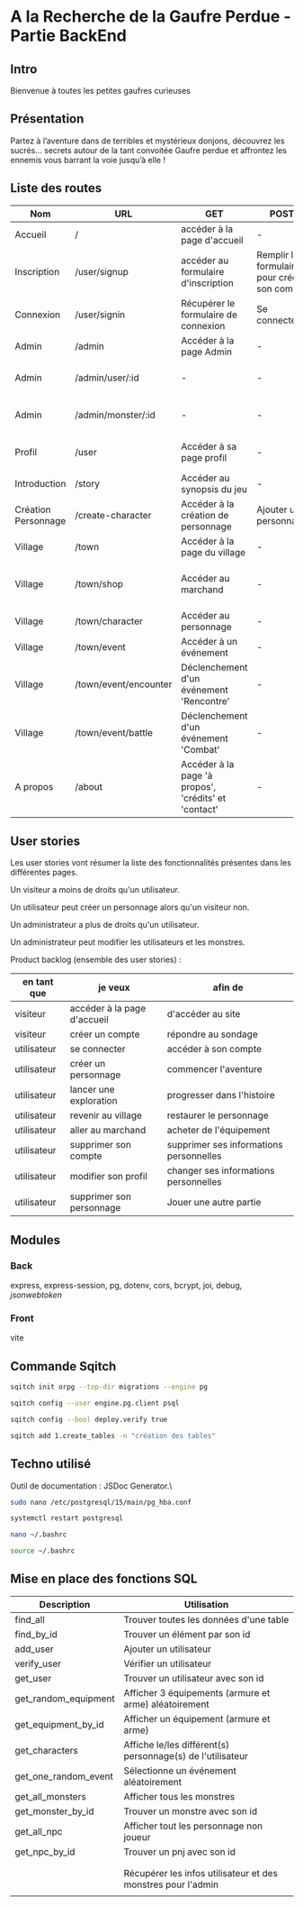 # A la Recherche de la Gaufre Perdue - Partie BackEnd

## Intro

Bienvenue à toutes les petites gaufres curieuses

## Présentation

Partez à l’aventure dans de terribles et mystérieux donjons, découvrez les sucrés... secrets autour de la tant convoitée Gaufre perdue et affrontez les ennemis vous barrant la voie jusqu’à elle !

## Liste des routes

|Nom|URL|GET|POST|PATCH|DELETE|
|--|--|--|--|--|--|
|Accueil|/|accéder à la page d'accueil|-|-|-|
|Inscription|/user/signup|accéder au formulaire d'inscription|Remplir le formulaire pour créer son compte|-|-|
|Connexion|/user/signin|Récupérer le formulaire de connexion|Se connecter|-|-|
|Admin|/admin|Accéder à la page Admin|-|-|-|
|Admin|/admin/user/:id|-|-|Modifier un utilisateur|Supprimer un utilisateur|
|Admin|/admin/monster/:id|-|-|Modifier un monstre|Supprimer un monstre|
|Profil|/user|Accéder à sa page profil|-|Modifier ses informations personnelles|Supprimer son compte|
|Introduction|/story|Accéder au synopsis du jeu|-|-|-|
|Création Personnage|/create-character|Accéder à la création de personnage|Ajouter un personnage|-|-|
|Village|/town|Accéder à la page du village|-|-|-|
|Village|/town/shop|Accéder au marchand|-|Modifier la liste des objets en rafraîchissant|-|
|Village|/town/character|Accéder au personnage|-|-|-|
|Village|/town/event|Accéder à un événement|-|-|-|
|Village|/town/event/encounter|Déclenchement d'un événement 'Rencontre'|-|-|-|
|Village|/town/event/battle|Déclenchement d'un événement 'Combat'|-|-|-|
|A propos|/about|Accéder à la page 'à propos', 'crédits' et 'contact'|-|-|-|

## User stories

Les user stories vont résumer la liste des fonctionnalités présentes dans les différentes pages.

Un visiteur a moins de droits qu'un utilisateur.

Un utilisateur peut créer un personnage alors qu'un visiteur non.

Un administrateur a plus de droits qu'un utilisateur.

Un administrateur peut modifier les utilisateurs et les monstres.

Product backlog (ensemble des user stories) :

|en tant que|je veux|afin de|
|--|--|--|
|visiteur|accéder à la page d'accueil|d'accéder au site|
|visiteur|créer un compte|répondre au sondage|
|utilisateur|se connecter|accéder à son compte|
|utilisateur|créer un personnage|commencer l'aventure|
|utilisateur|lancer une exploration|progresser dans l'histoire|
|utilisateur|revenir au village|restaurer le personnage|
|utilisateur|aller au marchand|acheter de l'équipement|
|utilisateur|supprimer son compte|supprimer ses informations personnelles|
|utilisateur|modifier son profil|changer ses informations personnelles|
|utilisateur|supprimer son personnage|Jouer une autre partie|

## Modules

### Back

express, express-session, pg, dotenv, cors, bcrypt, joi, debug, *jsonwebtoken*

### Front

vite

## Commande Sqitch

```bash
sqitch init orpg --top-dir migrations --engine pg
```

```bash
sqitch config --user engine.pg.client psql
```

```bash
sqitch config --bool deploy.verify true
```

```bash
sqitch add 1.create_tables -n "création des tables"
```

## Techno utilisé

Outil de documentation : JSDoc Generator.\


```bash
sudo nano /etc/postgresql/15/main/pg_hba.conf

systemctl restart postgresql

nano ~/.bashrc

source ~/.bashrc
```

## Mise en place des fonctions SQL

|Description|Utilisation|
|--|--|
|find_all|Trouver toutes les données d'une table|
|find_by_id|Trouver un élément par son id|
|add_user|Ajouter un utilisateur|
|verify_user|Vérifier un utilisateur|
|get_user|Trouver un utilisateur avec son id|
|get_random_equipment|Afficher 3 équipements (armure et arme) aléatoirement|
|get_equipment_by_id|Afficher un équipement (armure et arme)|
|get_characters| Affiche le/les différent(s) personnage(s) de l'utilisateur|
|get_one_random_event|Sélectionne un événement aléatoirement|
|get_all_monsters|Afficher tous les monstres|
|get_monster_by_id|Trouver un monstre avec son id|
|get_all_npc|Afficher tout les personnage non joueur|
|get_npc_by_id|Trouver un pnj avec son id|
|||
|||
||Récupérer les infos utilisateur et des monstres pour l'admin|
|||

```bash

```